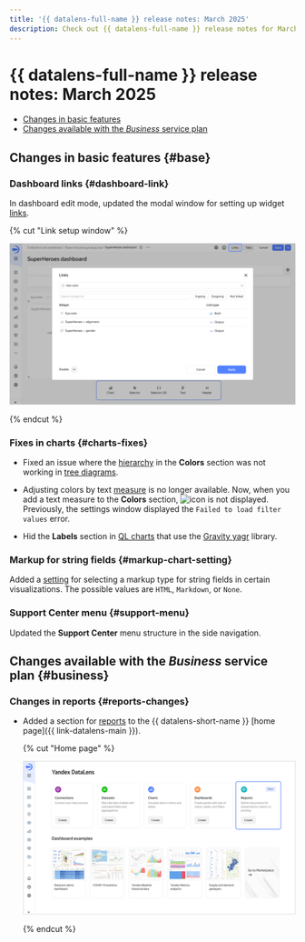 ```yaml
---
title: '{{ datalens-full-name }} release notes: March 2025'
description: Check out {{ datalens-full-name }} release notes for March 2025.
---
```


# {{ datalens-full-name }} release notes: March 2025


* [Changes in basic features](#base)
* [Changes available with the _Business_ service plan](#business)

## Changes in basic features {#base}



### Dashboard links {#dashboard-link}

In dashboard edit mode, updated the modal window for setting up widget [links](../dashboard/link.md).

{% cut "Link setup window" %}

![image](../../_assets/datalens/release-notes/dashboard-link.png)

{% endcut %}

### Fixes in charts {#charts-fixes}

* Fixed an issue where the [hierarchy](../operations/chart/add-hierarchy.md) in the **Colors** section was not working in [tree diagrams](../visualization-ref/tree-chart.md).
 
* Adjusting colors by text [measure](../concepts/chart/settings.md#indicator-settings) is no longer available. Now, when you add a text measure to the **Colors** section, ![icon](../../_assets/console-icons/gear.svg) is not displayed. Previously, the settings window displayed the `Failed to load filter values` error.
* Hid the **Labels** section in [QL charts](../concepts/chart/ql-charts.md) that use the [Gravity yagr](https://github.com/gravity-ui/yagr) library.

### Markup for string fields {#markup-chart-setting}

Added a [setting](../concepts/chart/settings.md) for selecting a markup type for string fields in certain visualizations. The possible values are `HTML`, `Markdown`, or `None`.


### Support Center menu {#support-menu}

Updated the **Support Center** menu structure in the side navigation.

## Changes available with the _Business_ service plan {#business}

### Changes in reports {#reports-changes}

* Added a section for [reports](../reports/index.md) to the {{ datalens-short-name }} [home page]({{ link-datalens-main }}).

  {% cut "Home page" %}

  ![image](../../_assets/datalens/release-notes/datalens-main.png)

  {% endcut %}

